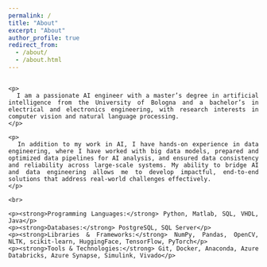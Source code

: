 ```yaml
---
permalink: /
title: "About"
excerpt: "About"
author_profile: true
redirect_from: 
  - /about/
  - /about.html
---
```


<style>
  .page__title {
    text-align: center;
  }
  .content-container {
    text-align: justify; /* Justify-align the About content */
  }
  .content-container p {
    margin-bottom: 0; /* Removes extra space between sections */
  }
</style>

<div style="display: flex; justify-content: center;">
  <div class="content-container" style="max-width: 900px; width: 100%;">
    
    <p>
      I am a passionate AI engineer with a master’s degree in artificial intelligence from the University of Bologna and a bachelor’s in electrical and electronics engineering, with research interests in computer vision and natural language processing.
    </p>

    <p>
      In addition to my work in AI, I have hands-on experience in data engineering, where I have worked with big data models, prepared and optimized data pipelines for AI analysis, and ensured data consistency and reliability across large-scale systems. My ability to bridge AI and data engineering allows me to develop impactful, end-to-end solutions that address real-world challenges effectively.
    </p>

    <br>

    <p><strong>Programming Languages:</strong> Python, Matlab, SQL, VHDL, Java</p>
    <p><strong>Databases:</strong> PostgreSQL, SQL Server</p>
    <p><strong>Libraries & Frameworks:</strong> NumPy, Pandas, OpenCV, NLTK, scikit-learn, HuggingFace, TensorFlow, PyTorch</p>
    <p><strong>Tools & Technologies:</strong> Git, Docker, Anaconda, Azure Databricks, Azure Synapse, Simulink, Vivado</p>

  </div>
</div>
